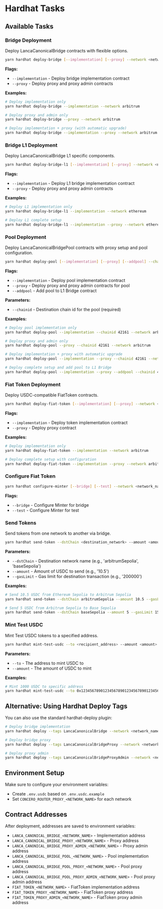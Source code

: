 # Hardhat Tasks

## Available Tasks

### Bridge Deployment
Deploy LancaCanonicalBridge contracts with flexible options.

```bash
yarn hardhat deploy-bridge [--implementation] [--proxy] --network <network_name>
```

**Flags:**
- `--implementation` - Deploy bridge implementation contract
- `--proxy` - Deploy proxy and proxy admin contracts  

**Examples:**
```bash
# Deploy implementation only
yarn hardhat deploy-bridge --implementation --network arbitrum

# Deploy proxy and admin only
yarn hardhat deploy-bridge --proxy --network arbitrum

# Deploy implementation + proxy (with automatic upgrade)
yarn hardhat deploy-bridge --implementation --proxy --network arbitrum
```

### Bridge L1 Deployment
Deploy LancaCanonicalBridge L1 specific components.

```bash
yarn hardhat deploy-bridge-l1 [--implementation] [--proxy] --network <network_name>
```

**Flags:**
- `--implementation` - Deploy L1 bridge implementation contract
- `--proxy` - Deploy proxy and proxy admin contracts

**Examples:**
```bash
# Deploy L1 implementation only
yarn hardhat deploy-bridge-l1 --implementation --network ethereum

# Deploy L1 complete setup
yarn hardhat deploy-bridge-l1 --implementation --proxy --network ethereum
```

### Pool Deployment
Deploy LancaCanonicalBridgePool contracts with proxy setup and pool configuration.

```bash
yarn hardhat deploy-pool [--implementation] [--proxy] [--addpool] --chainid <destination_chain_id> --network <network_name>
```

**Flags:**
- `--implementation` - Deploy pool implementation contract
- `--proxy` - Deploy proxy and proxy admin contracts for pool
- `--addpool` - Add pool to L1 Bridge contract

**Parameters:**
- `--chainid` - Destination chain id for the pool (required)

**Examples:**
```bash
# Deploy pool implementation only
yarn hardhat deploy-pool --implementation --chainid 42161 --network arbitrum

# Deploy proxy and admin only
yarn hardhat deploy-pool --proxy --chainid 42161 --network arbitrum

# Deploy implementation + proxy with automatic upgrade
yarn hardhat deploy-pool --implementation --proxy --chainid 42161 --network arbitrum

# Deploy complete setup and add pool to L1 Bridge
yarn hardhat deploy-pool --implementation --proxy --addpool --chainid 42161 --network arbitrum
```

### Fiat Token Deployment
Deploy USDC-compatible FiatToken contracts.

```bash
yarn hardhat deploy-fiat-token [--implementation] [--proxy] --network <network_name>
```

**Flags:**
- `--implementation` - Deploy token implementation contract
- `--proxy` - Deploy proxy contract

**Examples:**
```bash
# Deploy implementation only
yarn hardhat deploy-fiat-token --implementation --network arbitrum

# Deploy complete setup with configuration
yarn hardhat deploy-fiat-token --implementation --proxy --network arbitrum
```

### Configure Fiat Token

```bash
yarn hardhat configure-minter [--bridge] [--test] --network <network_name>
```

**Flags:**
- `--bridge` - Configure Minter for bridge
- `--test` - Configure Minter for test

### Send Tokens
Send tokens from one network to another via bridge.

```bash
yarn hardhat send-token --dstChain <destination_network> --amount <amount> --gasLimit <gas_limit> --network <source_network>
```

**Parameters:**
- `--dstChain` - Destination network name (e.g., 'arbitrumSepolia', 'baseSepolia')
- `--amount` - Amount of USDC to send (e.g., '10.5')
- `--gasLimit` - Gas limit for destination transaction (e.g., '200000')

**Examples:**
```bash
# Send 10.5 USDC from Ethereum Sepolia to Arbitrum Sepolia
yarn hardhat send-token --dstChain arbitrumSepolia --amount 10.5 --gasLimit 200000 --network ethereumSepolia

# Send 5 USDC from Arbitrum Sepolia to Base Sepolia
yarn hardhat send-token --dstChain baseSepolia --amount 5 --gasLimit 150000 --network arbitrumSepolia
```

### Mint Test USDC
Mint Test USDC tokens to a specified address.

```bash
yarn hardhat mint-test-usdc --to <recipient_address> --amount <amount> --network <network_name>
```

**Parameters:**
- `--to` - The address to mint USDC to
- `--amount` - The amount of USDC to mint

**Examples:**
```bash
# Mint 1000 USDC to specific address
yarn hardhat mint-test-usdc --to 0x1234567890123456789012345678901234567890 --amount 1000000000 --network arbitrumSepolia
```

## Alternative: Using Hardhat Deploy Tags

You can also use the standard hardhat-deploy plugin:

```bash
# Deploy bridge implementation
yarn hardhat deploy --tags LancaCanonicalBridge --network <network_name>

# Deploy bridge proxy
yarn hardhat deploy --tags LancaCanonicalBridgeProxy --network <network_name>

# Deploy proxy admin
yarn hardhat deploy --tags LancaCanonicalBridgeProxyAdmin --network <network_name>
```

## Environment Setup

Make sure to configure your environment variables:
- Create `.env.usdc` based on `.env.usdc.example`
- Set `CONCERO_ROUTER_PROXY_<NETWORK_NAME>` for each network

## Contract Addresses

After deployment, addresses are saved to environment variables:
- `LANCA_CANONICAL_BRIDGE_<NETWORK_NAME>` - Implementation address
- `LANCA_CANONICAL_BRIDGE_PROXY_<NETWORK_NAME>` - Proxy address
- `LANCA_CANONICAL_BRIDGE_PROXY_ADMIN_<NETWORK_NAME>` - Proxy admin address
- `LANCA_CANONICAL_BRIDGE_POOL_<NETWORK_NAME>` - Pool implementation address
- `LANCA_CANONICAL_BRIDGE_POOL_PROXY_<NETWORK_NAME>` - Pool proxy address
- `LANCA_CANONICAL_BRIDGE_POOL_PROXY_ADMIN_<NETWORK_NAME>` - Pool proxy admin address
- `FIAT_TOKEN_<NETWORK_NAME>` - FiatToken implementation address
- `FIAT_TOKEN_PROXY_<NETWORK_NAME>` - FiatToken proxy address
- `FIAT_TOKEN_PROXY_ADMIN_<NETWORK_NAME>` - FiatToken proxy admin address 